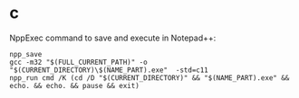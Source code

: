 # c
NppExec command to save and execute in Notepad++:

```
npp_save
gcc -m32 "$(FULL_CURRENT_PATH)" -o "$(CURRENT_DIRECTORY)\$(NAME_PART).exe"  -std=c11
npp_run cmd /K (cd /D "$(CURRENT_DIRECTORY)" && "$(NAME_PART).exe" && echo. && echo. && pause && exit)
```
